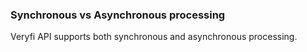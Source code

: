 ### Synchronous vs Asynchronous processing

Veryfi API supports both synchronous and asynchronous processing.